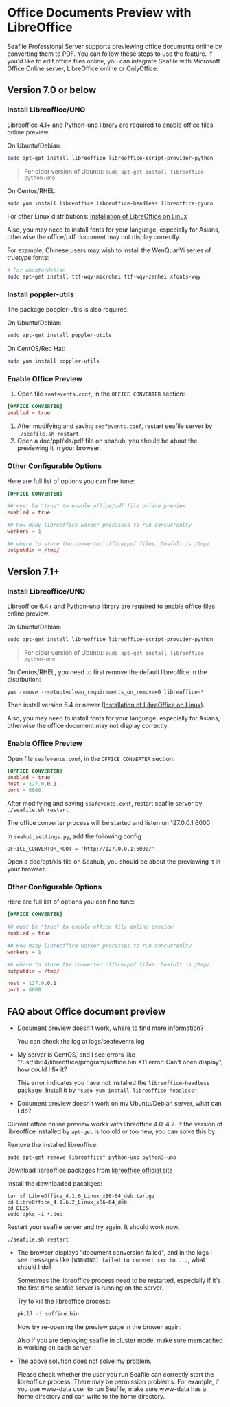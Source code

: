 # Office Documents Preview with LibreOffice

Seafile Professional Server supports previewing office documents online by converting them to PDF. You can follow these steps to use the feature. If you'd like to edit office files online, you can integrate Seafile with Microsoft Office Online server, LibreOffice online or OnlyOffice.

## Version 7.0 or below

### Install Libreoffice/UNO

Libreoffice 4.1+ and Python-uno library are required to enable office files online preview.

On Ubuntu/Debian:

```bash
sudo apt-get install libreoffice libreoffice-script-provider-python

```

> For older version of Ubuntu: `sudo apt-get install libreoffice python-uno`

On Centos/RHEL:

```bash
sudo yum install libreoffice libreoffice-headless libreoffice-pyuno

```

For other Linux distributions: [Installation of LibreOffice on Linux](https://wiki.documentfoundation.org/Documentation/Install/Linux#Terminal-Based_Install)

Also, you may need to install fonts for your language, especially for Asians, otherwise the office/pdf document may not display correctly.

For example, Chinese users may wish to install the WenQuanYi series of truetype fonts:

```bash
# For ubuntu/debian
sudo apt-get install ttf-wqy-microhei ttf-wqy-zenhei xfonts-wqy

```

### Install poppler-utils

The package poppler-utils is also required.

On Ubuntu/Debian:

```bash
sudo apt-get install poppler-utils

```

On CentOS/Red Hat:

```bash
sudo yum install poppler-utils

```

### Enable Office Preview

1. Open file `seafevents.conf`, in the `OFFICE CONVERTER` section:

```conf
[OFFICE CONVERTER]
enabled = true

```

1. After modifying and saving `seafevents.conf`, restart seafile server by `./seafile.sh restart`
2. Open a doc/ppt/xls/pdf file on seahub, you should be about the previewing it in your browser.

### Other Configurable Options

Here are full list of options you can fine tune:

```conf
[OFFICE CONVERTER]

## must be "true" to enable office/pdf file online preview
enabled = true

## How many libreoffice worker processes to run concurrenlty
workers = 1

## where to store the converted office/pdf files. Deafult is /tmp/.
outputdir = /tmp/

```

## Version 7.1+

### Install Libreoffice/UNO

Libreoffice 6.4+ and Python-uno library are required to enable office files online preview.

On Ubuntu/Debian:

```bash
sudo apt-get install libreoffice libreoffice-script-provider-python

```

> For older version of Ubuntu: `sudo apt-get install libreoffice python-uno`

On Centos/RHEL, you need to first remove the default libreoffice in the distribution:

```
yum remove --setopt=clean_requirements_on_remove=0 libreoffice-* 

```

Then install version 6.4 or newer ([Installation of LibreOffice on Linux](https://wiki.documentfoundation.org/Documentation/Install/Linux#Terminal-Based_Install)).

Also, you may need to install fonts for your language, especially for Asians, otherwise the office document may not display correctly.

### Enable Office Preview

Open file `seafevents.conf`, in the `OFFICE CONVERTER` section:

```conf
[OFFICE CONVERTER]
enabled = true
host = 127.0.0.1
port = 6000

```

After modifying and saving `seafevents.conf`, restart seafile server by `./seafile.sh restart`

The office converter process will be started and listen on 127.0.0.1:6000

In `seahub_settings.py`, add the following config

```
OFFICE_CONVERTOR_ROOT = 'http://127.0.0.1:6000/'

```

Open a doc/ppt/xls file on Seahub, you should be about the previewing it in your browser.

### Other Configurable Options

Here are full list of options you can fine tune:

```conf
[OFFICE CONVERTER]

## must be "true" to enable office file online preview
enabled = true

## How many libreoffice worker processes to run concurrenlty
workers = 1

## where to store the converted office/pdf files. Deafult is /tmp/.
outputdir = /tmp/

host = 127.0.0.1
port = 6000

```

## FAQ about Office document preview

* Document preview doesn't work, where to find more information?

    You can check the log at logs/seafevents.log

* My server is CentOS, and I see errors like "/usr/lib64/libreoffice/program/soffice.bin X11 error: Can't open display", how could I fix it?

  This error indicates you have not installed the `libreoffice-headless` package. Install it by `"sudo yum install libreoffice-headless"`.

* Document preview doesn't work on my Ubuntu/Debian server, what can I do?

Current office online preview works with libreoffice 4.0-4.2. If the version of libreoffice installed by `apt-get` is too old or too new, you can solve this by:

Remove the installed libreoffice:

```
sudo apt-get remove libreoffice* python-uno python3-uno

```

Download libreoffice packages from [libreoffice official site](https://downloadarchive.documentfoundation.org/libreoffice/old/)

Install the downloaded pacakges:

```
tar xf LibreOffice_4.1.6_Linux_x86-64_deb.tar.gz
cd LibreOffice_4.1.6.2_Linux_x86-64_deb
cd DEBS
sudo dpkg -i *.deb

```

Restart your seafile server and try again. It should work now.

```
./seafile.sh restart

```

* The browser displays "document conversion failed", and in the logs I see messages like `[WARNING] failed to convert xxx to ...`, what should I do?

  Sometimes the libreoffice process need to be restarted, especially if it's the first time seafile server is running on the server.

  Try to kill the libreoffice process:

  ```sh
  pkill -f soffice.bin

  ```

  Now try re-opening the preview page in the brower again.

  Also if you are deploying seafile in cluster mode, make sure memcached is working on each server.

* The above solution does not solve my problem.

  Please check whether the user you run Seafile can correctly start the libreoffice process. There may be permission problems. For example, if you use www-data user to run Seafile, make sure www-data has a home directory and can write to the home directory.


